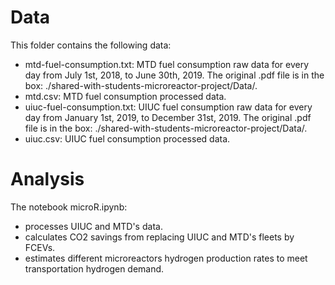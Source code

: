 # Data

This folder contains the following data:
* mtd-fuel-consumption.txt: MTD fuel consumption raw data for every day from July 1st, 2018, to June 30th, 2019. The original .pdf file is in the box: ./shared-with-students-microreactor-project/Data/.
* mtd.csv: MTD fuel consumption processed data.
* uiuc-fuel-consumption.txt: UIUC fuel consumption raw data for every day from January 1st, 2019, to December 31st, 2019. The original .pdf file is in the box: ./shared-with-students-microreactor-project/Data/.
* uiuc.csv: UIUC fuel consumption processed data.

# Analysis

The notebook microR.ipynb:
* processes UIUC and MTD's data.
* calculates CO2 savings from replacing UIUC and MTD's fleets by FCEVs.
* estimates different microreactors hydrogen production rates to meet transportation hydrogen demand.

